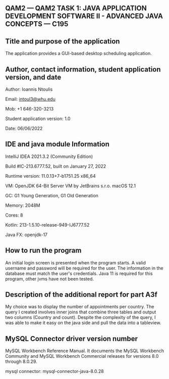 QAM2 — QAM2 TASK 1: JAVA APPLICATION DEVELOPMENT
SOFTWARE II - ADVANCED JAVA CONCEPTS — C195
--
Title and purpose of the application
-

The application provides a GUI-based desktop scheduling application.

Author, contact information, student application version, and date
-
Author: Ioannis Ntoulis

Email: intoul3@whu.edu

Mob: +1 646-320-3213

Student application version: 1.0

Date: 06/06/2022

IDE and java module Information
--
IntelliJ IDEA 2021.3.2 (Community Edition)

Build #IC-213.6777.52, built on January 27, 2022

Runtime version: 11.0.13+7-b1751.25 x86_64

VM: OpenJDK 64-Bit Server VM by JetBrains s.r.o.
macOS 12.1

GC: G1 Young Generation, G1 Old Generation

Memory: 2048M

Cores: 8

Kotlin: 213-1.5.10-release-949-IJ6777.52

Java FX: openjdk-17


How to run the program
--
An initial login screen is presented when the program starts. A valid username and password will be required for the user. The information in the database must match the user's credentials. Java 11 is required for this program, other jvms have not been tested.

Description of the additional report for part A3f
--
My choice was to display the number of appointments per country. The query I created involves inner joins that combine three tables and output two columns (Country and count). Despite the complexity of the query, I was able to make it easy on the java side and pull the data into a tableview.

MySQL Connector driver version number
--
MySQL Workbench Reference Manual. It documents the MySQL Workbench Community and MySQL Workbench Commercial releases for versions 8.0 through 8.0.29.

mysql connector: mysql-connector-java-8.0.28




